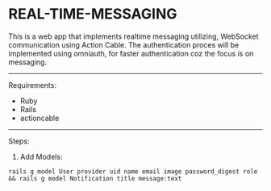# REAL-TIME-MESSAGING

This is a web app that implements realtime messaging utilizing, WebSocket communication using Action Cable. The authentication proces will be implemented using omniauth, for faster authentication coz the focus is on messaging.

____
Requirements:
* Ruby
* Rails
* actioncable
___

Steps:
1. Add Models:
```
rails g model User provider uid name email image password_digest role && rails g model Notification title message:text
```

